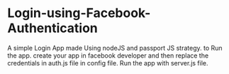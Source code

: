 # Login-using-Facebook-Authentication
A simple Login App made Using nodeJS and passport JS strategy.
to Run the app. create your app in facebook developer and then replace the credentials in auth.js file in config file.
Run the app with server.js file.
